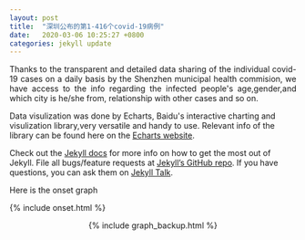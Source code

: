 ```yaml
---
layout: post
title:  "深圳公布的第1-416个covid-19病例"
date:   2020-03-06 10:25:27 +0800
categories: jekyll update
---
```

<p style="text-align:justify; text-justify:inter-ideograph;">
Thanks to the transparent and detailed data sharing of the individual covid-19 cases on a daily basis by the Shenzhen municipal health commision, we have access to the info regarding the infected people's age,gender,and which city is he/she from, relationship with other cases and so on.   
 </p>


Data visulization was done by Echarts, Baidu's interactive charting and visulization library,very versatile and handy to use. Relevant info of the library can be found here on the [Echarts website][baidu-echarts].  


Check out the [Jekyll docs][jekyll-docs] for more info on how to get the most out of Jekyll. File all bugs/feature requests at [Jekyll’s GitHub repo][jekyll-gh]. If you have questions, you can ask them on [Jekyll Talk][jekyll-talk].



Here is the onset graph

{% include onset.html %}
  

<center>
{% include graph_backup.html %}
</center>
  



[jekyll-docs]: https://jekyllrb.com/docs/home
[jekyll-gh]:   https://github.com/jekyll/jekyll
[jekyll-talk]: https://talk.jekyllrb.com/
[baidu-echarts]: https://www.echartsjs.com/zh/index.html
